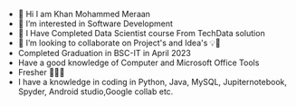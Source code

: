 - 👋 Hi I am Khan Mohammed Meraan
- 👀 I’m interested in Software Development
- 🌱 I Have Completed Data Scientist course From TechData solution
- 💞️ I’m looking to collaborate on Project's and Idea's 💡💭
- Completed Graduation in BSC-IT in April 2023
- Have a good knowledge of Computer and Microsoft Office Tools 
- Fresher 🧑🏻‍💼
- I have a knowledge in coding in Python, Java, MySQL, Jupiternotebook, Spyder, Android studio,Google collab etc.
